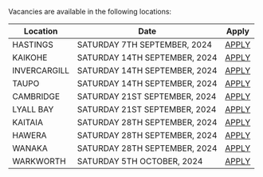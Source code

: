 Vacancies are available in the following locations:

| Location | Date | Apply |
|---|---|---|
|HASTINGS|SATURDAY 7TH SEPTEMBER, 2024| [APPLY](mailto:tfaala@rgis.co.nz?subject=HASTINGS%20-%20SATURDAY%207TH%20SEPTEMBER) |
|KAIKOHE|SATURDAY 14TH SEPTEMBER, 2024| [APPLY](mailto:tfaala@rgis.co.nz?subject=KAIKOHE%20-%20SATURDAY%2014TH%20SEPTEMBER) |
|INVERCARGILL|SATURDAY 14TH SEPTEMBER, 2024| [APPLY](mailto:tfaala@rgis.co.nz?subject=INVERCARGILL%20-%20SATURDAY%2014TH%20SEPTEMBER) |
|TAUPO|SATURDAY 14TH SEPTEMBER, 2024| [APPLY](mailto:tfaala@rgis.co.nz?subject=TAUPO%20-%20SATURDAY%2014TH%20SEPTEMBER) |
|CAMBRIDGE|SATURDAY 21ST SEPTEMBER, 2024| [APPLY](mailto:tfaala@rgis.co.nz?subject=CAMBRIDGE%20-%20SATURDAY%2021ST%20SEPTEMBER) |
|LYALL BAY|SATURDAY 21ST SEPTEMBER, 2024| [APPLY](mailto:tfaala@rgis.co.nz?subject=LYALL%20BAY%20-%20SATURDAY%2021ST%20SEPTEMBER) |
|KAITAIA|SATURDAY 28TH SEPTEMBER, 2024| [APPLY](mailto:tfaala@rgis.co.nz?subject=KAITAIA%20-%20SATURDAY%2028TH%20SEPTEMBER) |
|HAWERA|SATURDAY 28TH SEPTEMBER, 2024| [APPLY](mailto:tfaala@rgis.co.nz?subject=HAWERA%20-%20SATURDAY%2028TH%20SEPTEMBER) |
|WANAKA|SATURDAY 28TH SEPTEMBER, 2024| [APPLY](mailto:tfaala@rgis.co.nz?subject=WANAKA%20-%20SATURDAY%2028TH%20SEPTEMBER) |
|WARKWORTH|SATURDAY 5TH OCTOBER, 2024| [APPLY](mailto:tfaala@rgis.co.nz?subject=WARKWORTH%20-%20SATURDAY%205TH%20OCTOBER) |
